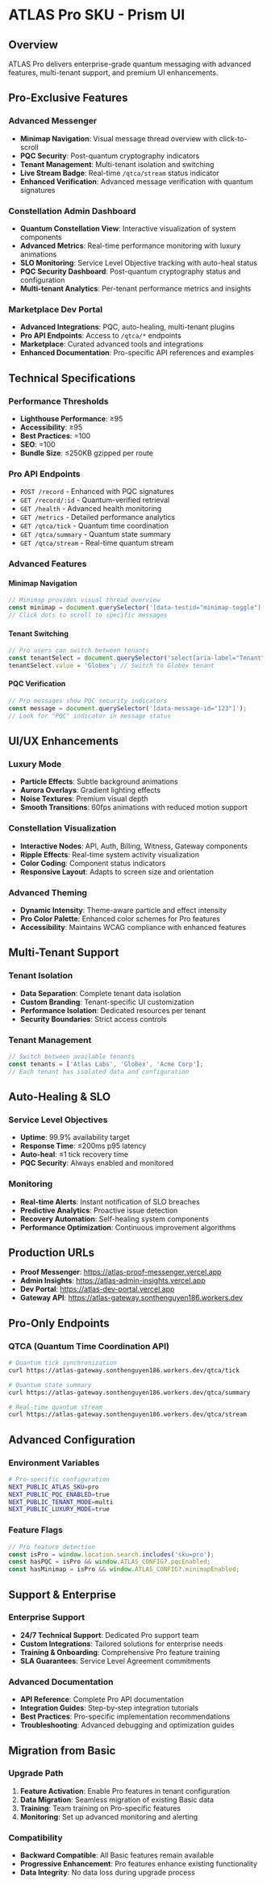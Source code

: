 # ATLAS Pro SKU - Prism UI

## Overview
ATLAS Pro delivers enterprise-grade quantum messaging with advanced features, multi-tenant support, and premium UI enhancements.

## Pro-Exclusive Features

### Advanced Messenger
- **Minimap Navigation**: Visual message thread overview with click-to-scroll
- **PQC Security**: Post-quantum cryptography indicators
- **Tenant Management**: Multi-tenant isolation and switching
- **Live Stream Badge**: Real-time `/qtca/stream` status indicator
- **Enhanced Verification**: Advanced message verification with quantum signatures

### Constellation Admin Dashboard
- **Quantum Constellation View**: Interactive visualization of system components
- **Advanced Metrics**: Real-time performance monitoring with luxury animations
- **SLO Monitoring**: Service Level Objective tracking with auto-heal status
- **PQC Security Dashboard**: Post-quantum cryptography status and configuration
- **Multi-tenant Analytics**: Per-tenant performance metrics and insights

### Marketplace Dev Portal
- **Advanced Integrations**: PQC, auto-healing, multi-tenant plugins
- **Pro API Endpoints**: Access to `/qtca/*` endpoints
- **Marketplace**: Curated advanced tools and integrations
- **Enhanced Documentation**: Pro-specific API references and examples

## Technical Specifications

### Performance Thresholds
- **Lighthouse Performance**: ≥95
- **Accessibility**: ≥95
- **Best Practices**: =100
- **SEO**: =100
- **Bundle Size**: ≤250KB gzipped per route

### Pro API Endpoints
- `POST /record` - Enhanced with PQC signatures
- `GET /record/:id` - Quantum-verified retrieval
- `GET /health` - Advanced health monitoring
- `GET /metrics` - Detailed performance analytics
- `GET /qtca/tick` - Quantum time coordination
- `GET /qtca/summary` - Quantum state summary
- `GET /qtca/stream` - Real-time quantum stream

### Advanced Features

#### Minimap Navigation
```javascript
// Minimap provides visual thread overview
const minimap = document.querySelector('[data-testid="minimap-toggle"]');
// Click dots to scroll to specific messages
```

#### Tenant Switching
```javascript
// Pro users can switch between tenants
const tenantSelect = document.querySelector('select[aria-label="Tenant"]');
tenantSelect.value = 'Globex'; // Switch to Globex tenant
```

#### PQC Verification
```javascript
// Pro messages show PQC security indicators
const message = document.querySelector('[data-message-id="123"]');
// Look for "PQC" indicator in message status
```

## UI/UX Enhancements

### Luxury Mode
- **Particle Effects**: Subtle background animations
- **Aurora Overlays**: Gradient lighting effects
- **Noise Textures**: Premium visual depth
- **Smooth Transitions**: 60fps animations with reduced motion support

### Constellation Visualization
- **Interactive Nodes**: API, Auth, Billing, Witness, Gateway components
- **Ripple Effects**: Real-time system activity visualization
- **Color Coding**: Component status indicators
- **Responsive Layout**: Adapts to screen size and orientation

### Advanced Theming
- **Dynamic Intensity**: Theme-aware particle and effect intensity
- **Pro Color Palette**: Enhanced color schemes for Pro features
- **Accessibility**: Maintains WCAG compliance with enhanced features

## Multi-Tenant Support

### Tenant Isolation
- **Data Separation**: Complete tenant data isolation
- **Custom Branding**: Tenant-specific UI customization
- **Performance Isolation**: Dedicated resources per tenant
- **Security Boundaries**: Strict access controls

### Tenant Management
```javascript
// Switch between available tenants
const tenants = ['Atlas Labs', 'Globex', 'Acme Corp'];
// Each tenant has isolated data and configuration
```

## Auto-Healing & SLO

### Service Level Objectives
- **Uptime**: 99.9% availability target
- **Response Time**: ≤200ms p95 latency
- **Auto-heal**: ≤1 tick recovery time
- **PQC Security**: Always enabled and monitored

### Monitoring
- **Real-time Alerts**: Instant notification of SLO breaches
- **Predictive Analytics**: Proactive issue detection
- **Recovery Automation**: Self-healing system components
- **Performance Optimization**: Continuous improvement algorithms

## Production URLs

- **Proof Messenger**: https://atlas-proof-messenger.vercel.app
- **Admin Insights**: https://atlas-admin-insights.vercel.app
- **Dev Portal**: https://atlas-dev-portal.vercel.app
- **Gateway API**: https://atlas-gateway.sonthenguyen186.workers.dev

## Pro-Only Endpoints

### QTCA (Quantum Time Coordination API)
```bash
# Quantum tick synchronization
curl https://atlas-gateway.sonthenguyen186.workers.dev/qtca/tick

# Quantum state summary
curl https://atlas-gateway.sonthenguyen186.workers.dev/qtca/summary

# Real-time quantum stream
curl https://atlas-gateway.sonthenguyen186.workers.dev/qtca/stream
```

## Advanced Configuration

### Environment Variables
```bash
# Pro-specific configuration
NEXT_PUBLIC_ATLAS_SKU=pro
NEXT_PUBLIC_PQC_ENABLED=true
NEXT_PUBLIC_TENANT_MODE=multi
NEXT_PUBLIC_LUXURY_MODE=true
```

### Feature Flags
```javascript
// Pro feature detection
const isPro = window.location.search.includes('sku=pro');
const hasPQC = isPro && window.ATLAS_CONFIG?.pqcEnabled;
const hasMinimap = isPro && window.ATLAS_CONFIG?.minimapEnabled;
```

## Support & Enterprise

### Enterprise Support
- **24/7 Technical Support**: Dedicated Pro support team
- **Custom Integrations**: Tailored solutions for enterprise needs
- **Training & Onboarding**: Comprehensive Pro feature training
- **SLA Guarantees**: Service Level Agreement commitments

### Advanced Documentation
- **API Reference**: Complete Pro API documentation
- **Integration Guides**: Step-by-step integration tutorials
- **Best Practices**: Pro-specific implementation recommendations
- **Troubleshooting**: Advanced debugging and optimization guides

## Migration from Basic

### Upgrade Path
1. **Feature Activation**: Enable Pro features in tenant configuration
2. **Data Migration**: Seamless migration of existing Basic data
3. **Training**: Team training on Pro-specific features
4. **Monitoring**: Set up advanced monitoring and alerting

### Compatibility
- **Backward Compatible**: All Basic features remain available
- **Progressive Enhancement**: Pro features enhance existing functionality
- **Data Integrity**: No data loss during upgrade process
